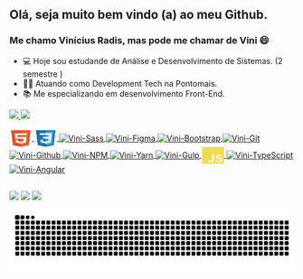 ## Olá, seja muito bem vindo (a) ao meu Github. 
### Me chamo Vinícius Radis, mas pode me chamar de Vini 😄

- 💻 Hoje sou estudande de Análise e Desenvolvimento de Sistemas. (2 semestre )
- 👨‍💻 Atuando como Development Tech na Pontomais. 
- 📚 Me especializando em desenvolvimento Front-End.


<div>
  <a href="https://github.com/Viniradis">
  <img height="180em" src="https://github-readme-stats.vercel.app/api?username=Viniradis&show_icons=true&theme=dark&include_all_commits=true&count_private=true"/>
  <img height="130em" src="https://github-readme-stats.vercel.app/api/top-langs/?username=Viniradis&layout=compact&langs_count=7&theme=dark"/>
</div>
  
  <div style="display: inline_block"><br>
  <img align="center" alt="Vini-HTML" height="30" width="40" src="https://raw.githubusercontent.com/devicons/devicon/master/icons/html5/html5-original.svg">
  <img align="center" alt="Vini-CSS" height="30" width="40" src="https://raw.githubusercontent.com/devicons/devicon/master/icons/css3/css3-original.svg">
  <img align="center" alt="Vini-Sass" height="30" width="40" src="https://cdn.jsdelivr.net/gh/devicons/devicon/icons/sass/sass-original.svg" />
  <img align="center" alt="Vini-Figma" height="30" width="40" src="https://cdn.jsdelivr.net/gh/devicons/devicon/icons/figma/figma-original.svg" />
  <img align="center" alt="Vini-Bootstrap" height="30" width="40" src="https://cdn.jsdelivr.net/gh/devicons/devicon/icons/bootstrap/bootstrap-original.svg" />
  <img align="center" alt="Vini-Git" height="30" width="40" src="https://cdn.jsdelivr.net/gh/devicons/devicon/icons/git/git-original.svg" />
  <img align="center" alt="Vini-Github" height="30" width="40" src="https://cdn.jsdelivr.net/gh/devicons/devicon/icons/github/github-original.svg" />
  <img align="center" alt="Vini-NPM" height="30" width="40" src="https://cdn.jsdelivr.net/gh/devicons/devicon/icons/npm/npm-original-wordmark.svg" />
  <img align="center" alt="Vini-Yarn" height="30" width="40" src="https://cdn.jsdelivr.net/gh/devicons/devicon/icons/yarn/yarn-original-wordmark.svg" />
  <img align="center" alt="Vini-Gulp" height="30" width="40" src="https://cdn.jsdelivr.net/gh/devicons/devicon/icons/gulp/gulp-plain.svg" />
  <img align="center" alt="Vini-Js" height="30" width="40" src="https://raw.githubusercontent.com/devicons/devicon/master/icons/javascript/javascript-plain.svg">
  <img align="center" alt="Vini-TypeScript" height="30" width="40" src="https://cdn.jsdelivr.net/gh/devicons/devicon/icons/typescript/typescript-original.svg" />
  <img align="center" alt="Vini-Angular" height="30" width="40" src="https://cdn.jsdelivr.net/gh/devicons/devicon/icons/angularjs/angularjs-original.svg" />
    
 
    
</div>
  
  ##
  <div>
  <a href="https://instagram.com/viniradis" target="_blank"><img src="https://img.shields.io/badge/-Instagram-%23E4405F?style=for-the-badge&logo=instagram&logoColor=white" target="_blank"></a>
  <a href = "mailto:viniradis@gmail.com"><img src="https://img.shields.io/badge/-Gmail-%23333?style=for-the-badge&logo=gmail&logoColor=white" target="_blank"></a>
  <a href="https://www.linkedin.com/in/vin%C3%ADcius-radis/" target="_blank"><img src="https://img.shields.io/badge/-LinkedIn-%230077B5?style=for-the-badge&logo=linkedin&logoColor=white" target="_blank"></a> 
  </div>
  
  
  
  
   ![Snake animation](https://github.com/Viniradis/Viniradis/blob/output/github-contribution-grid-snake.svg)
